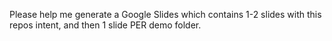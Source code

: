 Please help me generate a Google Slides which contains 1-2 slides with this repos intent, and then 1 slide PER demo folder.
